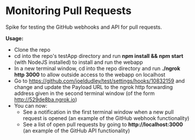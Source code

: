 # Monitoring Pull Requests

Spike for testing the GitHub webhooks and API for pull requests.

**Usage:**
  * Clone the repo
  * cd into the repo's testApp directory and run **npm install && npm start** (with NodeJS installed) to install and run the webapp
  * In a new terminal window, cd into the repo directory and run **./ngrok http 3000** to allow outside access to the webapp on localhost
  * Go to https://github.com/joeldudley/test/settings/hooks/10832159 and change and update the Payload URL to the ngrok http forwarding address given in the second terminal window (of the form http://529de8ba.ngrok.io)
  * You can now:
    * See a notification in the first terminal window when a new pull request is opened (an example of the GitHub webhook functionality)
    * See a list of open pull requests by going to **http://localhost:3000** (an example of the GitHub API functionality)
